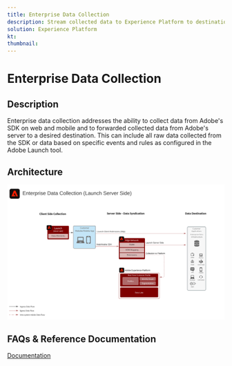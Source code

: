 ```yaml
---
title: Enterprise Data Collection
description: Stream collected data to Experience Platform to destinations
solution: Experience Platform
kt: 
thumbnail: 
---
```


# Enterprise Data Collection

## Description

Enterprise data collection addresses the ability to collect data from Adobe's SDK on web and mobile and to forwarded collected data from Adobe's server to a desired destination. This can include all raw data collected from the SDK or data based on specific events and rules as configured in the Adobe Launch tool.

## Architecture

![Enterprise Data Collection](assets/entcollect.svg)

## FAQs & Reference Documentation

[Documentation](https://experienceleague.adobe.com/docs/launch/using/server-side-info/server-side-overview.html?lang=en#server-side-info)